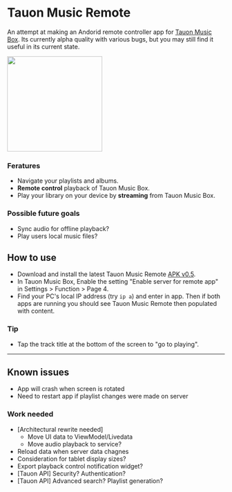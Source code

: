 
# Tauon Music Remote

An attempt at making an Andorid remote controller app for [Tauon Music Box](https://github.com/Taiko2k/TauonMusicBox). Its currently alpha quality with various bugs, but you may still find it useful in its current state.

<img width="220" src="https://user-images.githubusercontent.com/17271572/102763775-070d1d00-43df-11eb-8df6-b4dd4c854f31.jpg">

### Feratures

 - Navigate your playlists and albums.
 - **Remote control** playback of Tauon Music Box.
 - Play your library on your device by **streaming** from Tauon Music Box. 
 
 
### Possible future goals

 - Sync audio for offline playback?
 - Play users local music files?


## How to use

- Download and install the latest Tauon Music Remote [APK v0.5](https://github.com/Taiko2k/TauonMusicRemote/releases/download/0.5/TauonMusicRemoteAlpha5.apk).
- In Tauon Music Box, Enable the setting "Enable server for remote app" in Settings > Function > Page 4.
- Find your PC's local IP address (try `ip a`) and enter in app. Then if both apps are running you should see Tauon Music Remote then populated with content.

### Tip

- Tap the track title at the bottom of the screen to "go to playing".

___


## Known issues

 - App will crash when screen is rotated
 - Need to restart app if playlist changes were made on server

### Work needed

 - [Architectural rewrite needed]
    - Move UI data to ViewModel/Livedata
    - Move audio playback to service?
 - Reload data when server data chagnes
 - Consideration for tablet display sizes?
 - Export playback control notification widget?
 - [Tauon API] Security? Authentication?
 - [Tauon API] Advanced search? Playlist generation?
